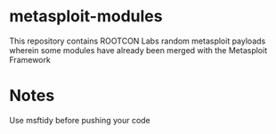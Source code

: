 # metasploit-modules
This repository contains ROOTCON Labs random metasploit payloads wherein some modules have already been merged with the Metasploit Framework

# Notes
Use msftidy before pushing your code
